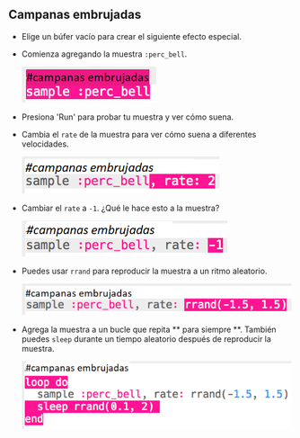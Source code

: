 ## Campanas embrujadas

+ Elige un búfer vacío para crear el siguiente efecto especial.

+ Comienza agregando la muestra `:perc_bell`.
    
    ![captura de pantalla](images/effects-bells-sample.png)

+ Presiona 'Run' para probar tu muestra y ver cómo suena.

+ Cambia el `rate` de la muestra para ver cómo suena a diferentes velocidades.
    
    ![captura de pantalla](images/effects-bells-rate-high.png)

+ Cambiar el `rate` a `-1`. ¿Qué le hace esto a la muestra?
    
    ![captura de pantalla](images/effects-bells-rate-negative.png)

+ Puedes usar `rrand` para reproducir la muestra a un ritmo aleatorio.
    
    ![captura de pantalla](images/effects-bells-rate-random.png)

+ Agrega la muestra a un bucle que repita ** para siempre **. También puedes `sleep` durante un tiempo aleatorio después de reproducir la muestra.
    
    ![captura de pantalla](images/effects-bells-repeat-random.png)